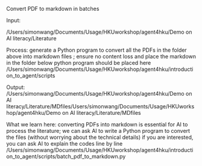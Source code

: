 Convert PDF to markdown in batches

Input:

/Users/simonwang/Documents/Usage/HKUworkshop/agent4hku/Demo on AI literacy/Literature

Process: generate a Python program to convert all the PDFs in the folder above into markdown files ; ensure no content loss and place the markdown in the folder below 
python program should be placed here /Users/simonwang/Documents/Usage/HKUworkshop/agent4hku/introduction_to_agent/scripts

Output: /Users/simonwang/Documents/Usage/HKUworkshop/agent4hku/Demo on AI literacy/Literature/MDfiles/Users/simonwang/Documents/Usage/HKUworkshop/agent4hku/Demo on AI literacy/Literature/MDfiles

What we learn here: 
converting PDFs into markdown is essential for AI to process the literature; we can ask AI to write a Python program to convert the files (without worrying about the technical details) 
if you are interested, you can ask AI to explain the codes line by line /Users/simonwang/Documents/Usage/HKUworkshop/agent4hku/introduction_to_agent/scripts/batch_pdf_to_markdown.py 

